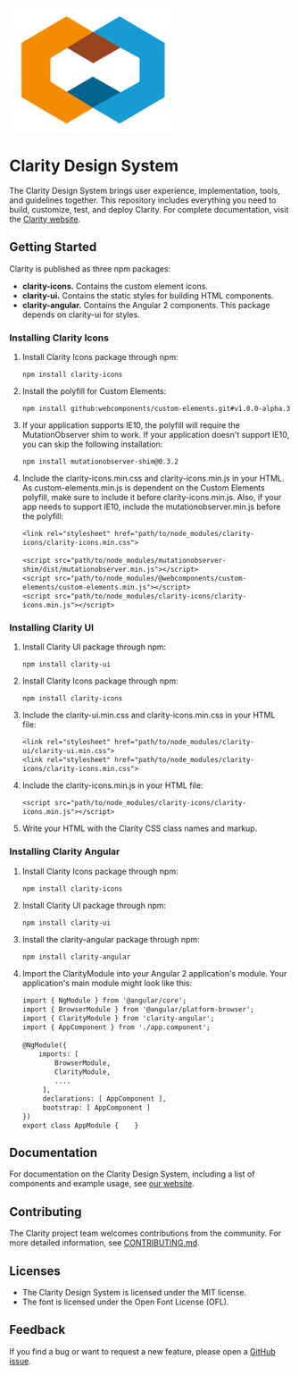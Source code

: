 ![Clarity](logo.png)

# Clarity Design System

The Clarity Design System brings user experience, implementation, tools, and guidelines together.  This repository includes everything you need to build, customize, test, and deploy Clarity.  For complete documentation, visit the [Clarity website](https://vmware.github.io/clarity/).

## Getting Started

Clarity is published as three npm packages:

* __clarity-icons.__ Contains the custom element icons.
* __clarity-ui.__ Contains the static styles for building HTML components.
* __clarity-angular.__ Contains the Angular 2 components. This package depends on clarity-ui for styles.

### Installing Clarity Icons

1. Install Clarity Icons package through npm:
    ```
    npm install clarity-icons
    ```

2. Install the polyfill for Custom Elements:
    ```
    npm install github:webcomponents/custom-elements.git#v1.0.0-alpha.3
    ```

3. If your application supports IE10, the polyfill will require the MutationObserver shim to work. If your application doesn't support IE10, you can skip the following installation:
    ```
    npm install mutationobserver-shim@0.3.2
    ```

4. Include the clarity-icons.min.css and clarity-icons.min.js in your HTML. As custom-elements.min.js is dependent on the Custom Elements polyfill, make sure to include it before clarity-icons.min.js. Also, if your app needs to support IE10, include the mutationobserver.min.js before the polyfill:
    ```
    <link rel="stylesheet" href="path/to/node_modules/clarity-icons/clarity-icons.min.css">

    <script src="path/to/node_modules/mutationobserver-shim/dist/mutationobserver.min.js"></script>
    <script src="path/to/node_modules/@webcomponents/custom-elements/custom-elements.min.js"></script>
    <script src="path/to/node_modules/clarity-icons/clarity-icons.min.js"></script>
    ```

### Installing Clarity UI

1. Install Clarity UI package through npm:
    ```
    npm install clarity-ui
    ```

2. Install Clarity Icons package through npm:
    ```
    npm install clarity-icons
    ```

3. Include the clarity-ui.min.css and clarity-icons.min.css in your HTML file:
    ```
    <link rel="stylesheet" href="path/to/node_modules/clarity-ui/clarity-ui.min.css">
    <link rel="stylesheet" href="path/to/node_modules/clarity-icons/clarity-icons.min.css">
    ```

4. Include the clarity-icons.min.js in your HTML file:
    ```
    <script src="path/to/node_modules/clarity-icons/clarity-icons.min.js"></script>
    ```

5. Write your HTML with the Clarity CSS class names and markup.

### Installing Clarity Angular

1. Install Clarity Icons package through npm:
    ```
    npm install clarity-icons
    ```

2. Install Clarity UI package through npm:
    ```
    npm install clarity-ui
    ```

3. Install the clarity-angular package through npm:
    ```
    npm install clarity-angular
    ```

4. Import the ClarityModule into your Angular 2 application's module.  Your application's main module might look like this:
    ```
    import { NgModule } from '@angular/core';
    import { BrowserModule } from '@angular/platform-browser';
    import { ClarityModule } from 'clarity-angular';
    import { AppComponent } from './app.component';

    @NgModule({
        imports: [
            BrowserModule,
            ClarityModule,
            ....
         ],
         declarations: [ AppComponent ],
         bootstrap: [ AppComponent ]
    })
    export class AppModule {    }
    ```

## Documentation

For documentation on the Clarity Design System, including a list of components and example usage, see [our website](https://vmware.github.io/clarity).

## Contributing

The Clarity project team welcomes contributions from the community. For more detailed information, see [CONTRIBUTING.md](CONTRIBUTING.md).

## Licenses

* The Clarity Design System is licensed under the MIT license.
* The font is licensed under the Open Font License (OFL).

## Feedback

If you find a bug or want to request a new feature, please open a [GitHub issue](https://github.com/vmware/clarity/issues).
